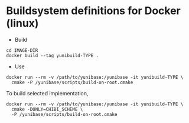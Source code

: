 Buildsystem definitions for Docker (linux)
==========================================

* Build

```
cd IMAGE-DIR
docker build --tag yunibuild-TYPE .
```

* Use

```
docker run --rm -v /path/to/yunibase:/yunibase -it yunibuild-TYPE \
  cmake -P /yunibase/scripts/build-on-root.cmake
```

To build selected implementation,

```
docker run --rm -v /path/to/yunibase:/yunibase -it yunibuild-TYPE \
  cmake -DONLY=CHIBI_SCHEME \
  -P /yunibase/scripts/build-on-root.cmake
```

